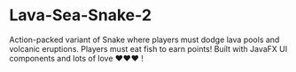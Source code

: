 # Lava-Sea-Snake-2
Action-packed variant of Snake where players must dodge lava pools and volcanic eruptions. Players must eat fish to earn points!  Built with JavaFX UI components and lots of love ♥♥♥ !
